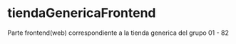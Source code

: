# tiendaGenericaFrontend
Parte frontend(web) correspondiente a la tienda generica del grupo 01 - 82
